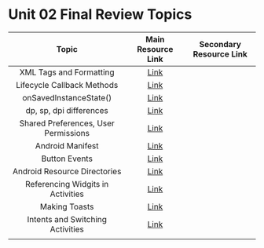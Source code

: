 # Unit 02 Final Review Topics

|Topic|Main Resource Link|Secondary Resource Link|
|:---------:|:----------:|:---------------------:|
|XML Tags and Formatting|[Link](https://www.w3schools.com/xml/xml_syntax.asp)||
|Lifecycle Callback Methods|[Link](https://developer.android.com/guide/components/activities/activity-lifecycle.html)||
|onSavedInstanceState\(\)|[Link](https://developer.android.com/guide/components/activities/activity-lifecycle.html)||
|dp, sp, dpi differences|[Link](https://developer.android.com/guide/topics/resources/more-resources.html#Dimension)||
|Shared Preferences, User Permissions|[Link](https://developer.android.com/guide/topics/data/data-storage.html#pref)||
|Android Manifest|[Link](https://developer.android.com/guide/topics/manifest/manifest-intro.html)||
|Button Events|[Link](https://developer.android.com/guide/topics/ui/controls/button.html)||
|Android Resource Directories|[Link](https://developer.android.com/guide/topics/resources/providing-resources.html)||
|Referencing Widgits in Activities|[Link](https://github.com/C4Q/AC-Android/tree/master/lessons/android-views)||
|Making Toasts|[Link](https://github.com/C4Q/AC-Android/tree/master/lessons/android-views)||
|Intents and Switching Activities|[Link](https://github.com/C4Q/AC-Android/tree/v2/lessons/03-Android-Development/Lecture-7-Intents)||
||||
